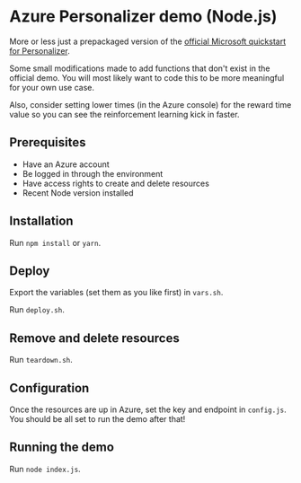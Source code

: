 # Azure Personalizer demo (Node.js)

More or less just a prepackaged version of the [official Microsoft quickstart for Personalizer](https://docs.microsoft.com/en-us/azure/cognitive-services/personalizer/sdk-learning-loop?pivots=programming-language-javascript).

Some small modifications made to add functions that don't exist in the official demo. You will most likely want to code this to be more meaningful for your own use case.

Also, consider setting lower times (in the Azure console) for the reward time value so you can see the reinforcement learning kick in faster.

## Prerequisites

- Have an Azure account
- Be logged in through the environment
- Have access rights to create and delete resources
- Recent Node version installed

## Installation

Run `npm install` or `yarn`.

## Deploy

Export the variables (set them as you like first) in `vars.sh`.

Run `deploy.sh`.

## Remove and delete resources

Run `teardown.sh`.

## Configuration

Once the resources are up in Azure, set the key and endpoint in `config.js`. You should be all set to run the demo after that!

## Running the demo

Run `node index.js`.
